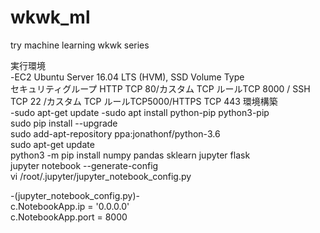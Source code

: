 # wkwk_ml
try machine learning wkwk series

実行環境<br>
-EC2 Ubuntu Server 16.04 LTS (HVM), SSD Volume Type <br>
セキュリティグループ
HTTP TCP 80/カスタム TCP ルールTCP 8000 / SSH TCP 22 /カスタム TCP ルールTCP5000/HTTPS TCP 443
環境構築<br>
-sudo apt-get update
-sudo apt install python-pip python3-pip<br>
sudo pip install --upgrade<br>
sudo add-apt-repository ppa:jonathonf/python-3.6<br>
sudo apt-get update<br>
python3 -m pip install numpy pandas sklearn jupyter flask <br>
jupyter notebook --generate-config<br>
vi /root/.jupyter/jupyter_notebook_config.py<br>

-(jupyter_notebook_config.py)-<br>
c.NotebookApp.ip = '0.0.0.0'<br>
c.NotebookApp.port = 8000<br>

